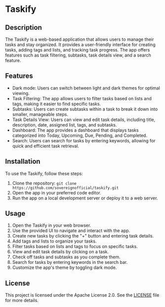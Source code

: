 # Taskify

## Description
The Taskify is a web-based application that allows users to manage their tasks and stay organized. It provides a user-friendly interface for creating tasks, adding tags and lists, and tracking task progress. The app offers features such as task filtering, subtasks, task details view, and a search feature.

## Features
- Dark mode: Users can switch between light and dark themes for optimal viewing.
- Task Filtering: The app allows users to filter tasks based on lists and tags, making it easier to find specific tasks.
- Subtasks: Users can create subtasks within a task to break it down into smaller, manageable steps.
- Task Details View: Users can view and edit task details, including title, description, date, assigned list, tags, and subtasks.
- Dashboard: The app provides a dashboard that displays tasks categorized into Today, Upcoming, Due, Pending, and Completed.
- Search: Users can search for tasks by entering keywords, allowing for quick and efficient task retrieval.

## Installation
To use the Taskify, follow these steps:
1. Clone the repository: `git clone https://github.com/sovereignofficial/taskify.git`
2. Open the app in your preferred code editor.
3. Run the app on a local development server or deploy it to a web server.

## Usage
1. Open the Taskify in your web browser.
2. Use the provided UI to navigate and interact with the app.
3. Create new tasks by clicking the "+" button and entering task details.
4. Add tags and lists to organize your tasks.
5. Filter tasks based on lists and tags to focus on specific tasks.
6. View and edit task details by clicking on a task.
7. Check off tasks and subtasks as you complete them.
8. Search for tasks by entering keywords in the search bar.
9. Customize the app's theme by toggling dark mode.


## License
This project is licensed under the Apache License 2.0. See the [LICENSE](./LICENSE) file for more details.
